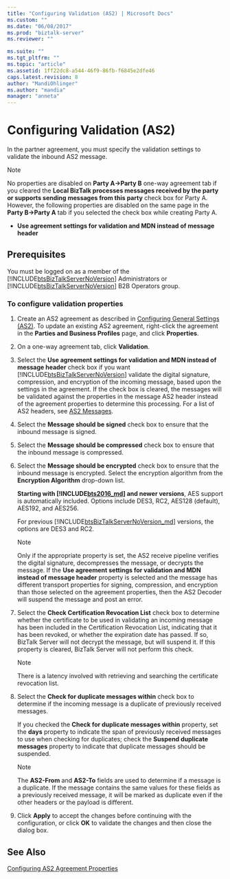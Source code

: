 ```yaml
---
title: "Configuring Validation (AS2) | Microsoft Docs"
ms.custom: ""
ms.date: "06/08/2017"
ms.prod: "biztalk-server"
ms.reviewer: ""

ms.suite: ""
ms.tgt_pltfrm: ""
ms.topic: "article"
ms.assetid: 1ff22dc8-a544-46f9-86fb-f6845e2dfe46
caps.latest.revision: 8
author: "MandiOhlinger"
ms.author: "mandia"
manager: "anneta"
---
```

# Configuring Validation (AS2)
In the partner agreement, you must specify the validation settings to validate the inbound AS2 message.  
  
> [!NOTE]
>  No properties are disabled on **Party A->Party B** one-way agreement tab if you cleared the **Local BizTalk processes messages received by the party or supports sending messages from this party** check box for Party A. However, the following properties are disabled on the same page in the **Party B->Party A** tab if you selected the check box while creating Party A.  
>   
>  -   **Use agreement settings for validation and MDN instead of message header**  
  
## Prerequisites  
 You must be logged on as a member of the [!INCLUDE[btsBizTalkServerNoVersion](../includes/btsbiztalkservernoversion-md.md)] Administrators or [!INCLUDE[btsBizTalkServerNoVersion](../includes/btsbiztalkservernoversion-md.md)] B2B Operators group.  
  
### To configure validation properties  
  
1. Create an AS2 agreement as described in [Configuring General Settings (AS2)](../core/configuring-general-settings-as2.md). To update an existing AS2 agreement, right-click the agreement in the **Parties and Business Profiles** page, and click **Properties**.  
  
2. On a one-way agreement tab, click **Validation**.  
  
3. Select the **Use agreement settings for validation and MDN instead of message header** check box if you want [!INCLUDE[btsBizTalkServerNoVersion](../includes/btsbiztalkservernoversion-md.md)] validate the digital signature, compression, and encryption of the incoming message, based upon the settings in the agreement. If the check box is cleared, the messages will be validated against the properties in the message AS2 header instead of the agreement properties to determine this processing. For a list of AS2 headers, see [AS2 Messages](../core/as2-messages.md).  
  
4. Select the **Message should be signed** check box to ensure that the inbound message is signed.  
  
5. Select the **Message should be compressed** check box to ensure that the inbound message is compressed.  
  
6. Select the **Message should be encrypted** check box to ensure that the inbound message is encrypted. Select the encryption algorithm from the **Encryption Algorithm** drop-down list. 

   **Starting with [!INCLUDE[bts2016_md](../includes/bts2016-md.md)] and newer versions**, AES support is automatically included. Options include DES3, RC2, AES128 (default), AES192, and AES256.
    
   For previous [!INCLUDE[btsBizTalkServerNoVersion_md](../includes/btsbiztalkservernoversion-md.md)] versions, the options are DES3 and RC2.
  
   > [!NOTE]
   >  Only if the appropriate property is set, the AS2 receive pipeline verifies the digital signature, decompresses the message, or decrypts the message. If the **Use agreement settings for validation and MDN instead of message header** property is selected and the message has different transport properties for signing, compression, and encryption than those selected on the agreement properties, then the AS2 Decoder will suspend the message and post an error.  
  
7. Select the **Check Certification Revocation List** check box to determine whether the certificate to be used in validating an incoming message has been included in the Certification Revocation List, indicating that it has been revoked, or whether the expiration date has passed. If so, BizTalk Server will not decrypt the message, but will suspend it. If this property is cleared, BizTalk Server will not perform this check.  
  
   > [!NOTE]
   >  There is a latency involved with retrieving and searching the certificate revocation list.  
  
8. Select the **Check for duplicate messages within** check box to determine if the incoming message is a duplicate of previously received messages.  
  
    If you checked the **Check for duplicate messages within** property, set the **days** property to indicate the span of previously received messages to use when checking for duplicates; check the **Suspend duplicate messages** property to indicate that duplicate messages should be suspended.  
  
   > [!NOTE]
   >  The **AS2-From** and **AS2-To** fields are used to determine if a message is a duplicate. If the message contains the same values for these fields as a previously received message, it will be marked as duplicate even if the other headers or the payload is different.  
  
9. Click **Apply** to accept the changes before continuing with the configuration, or click **OK** to validate the changes and then close the dialog box.  
  
## See Also  
 [Configuring AS2 Agreement Properties](../core/configuring-as2-agreement-properties.md)